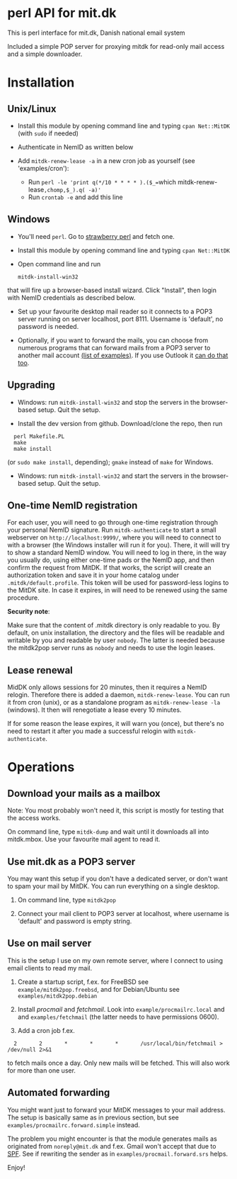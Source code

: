 perl API for mit.dk
===================

This is perl interface for mit.dk, Danish national email system 

Included a simple POP server for proxying mitdk for read-only mail access
and a simple downloader.

Installation
============

Unix/Linux
----------

* Install this module by opening command line and typing `cpan Net::MitDK` (with `sudo` if needed)

* Authenticate in NemID as written below

* Add `mitdk-renew-lease -a` in a new cron job as yourself (see 'examples/cron'):
  - Run `perl -le 'print q(*/10 * * * * ).($_=`which mitdk-renew-lease`,chomp,$_).q( -a)'`
  - Run `crontab -e` and add this line

Windows
-------

* You'll need `perl`. Go to [strawberry perl](http://strawberryperl.com/) and fetch one.

* Install this module by opening command line and typing `cpan Net::MitDK`

* Open command line and run

  `mitdk-install-win32`

that will fire up a browser-based install wizard. Click "Install", then login with
NemID credentials as described below.

* Set up your favourite desktop mail reader so it connects to a POP3 server
running on server localhost, port 8111. Username is 'default', no password is needed.

* Optionally, if you want to forward the mails, you can choose from numerous
programs that can forward mails from a POP3 server to another mail account
[(list of
examples)](https://blogs.technet.microsoft.com/brucecowper/2005/03/18/pop-connectors-pullers-for-exchange/).
If you use Outlook it [can do that
too](https://www.laptopmag.com/articles/how-to-set-up-auto-forwarding-in-outlook-2013).

Upgrading
---------

* Windows: run `mitdk-install-win32` and stop the servers in the browser-based setup.
Quit the setup.

* Install the dev version from github. Download/clone the repo, then run

```
  perl Makefile.PL
  make
  make install
```
(or `sudo make install`, depending); `gmake` instead of `make` for Windows.

* Windows: run `mitdk-install-win32` and start the servers in the browser-based setup.
Quit the setup.


One-time NemID registration
---------------------------

For each user, you will need to go through one-time registration through your
personal NemID signature. Run `mitdk-authenticate` to start a small webserver
on `http://localhost:9999/`, where you will need to connect to with a browser
(the Windows installer will run it for you).  There, it will will try to show a
standard NemID window. You will need to log in there, in the way you usually
do, using either one-time pads or the NemID app, and then confirm the request
from MitDK. If that works, the script will create an authorization token and
save it in your home catalog under `.mitdk/default.profile`. This token will be
used for password-less logins to the MitDK site. In case it expires, in will
need to be renewed using the same procedure.

**Security note**:

Make sure that the content of .mitdk directory is only readable to you.
By default, on unix installation, the directory and the files will be readable
and writable by you and readable by user `nobody`. The latter is needed because
the mitdk2pop server runs as `nobody` and needs to use the login leases.

Lease renewal
-------------

MidDK only allows sessions for 20 minutes, then it requires a NemID relogin.
Therefore there is added a daemon, `mitdk-renew-lease`. You can run it from
cron (unix), or as a standalone program as `mitdk-renew-lease -la` (windows).
It then will renegotiate a lease every 10 minutes.

If for some reason the lease expires, it will warn you (once), but there's no
need to restart it after you made a successful relogin with
`mitdk-authenticate`.

Operations
==========

Download your mails as a mailbox
--------------------------------

Note: You most probably won't need it, this script is mostly for testing that the access works.

On command line, type `mitdk-dump` and wait until it downloads all into
mitdk.mbox. Use your favourite mail agent to read it.

Use mit.dk as a POP3 server
-----------------------------

You may want this setup if you don't have a dedicated server, or don't want
to spam your mail by MitDK. You can run everything on a single desktop.

1) On command line, type `mitdk2pop`

2) Connect your mail client to POP3 server at localhost, where username is
'default' and password is empty string.

Use on mail server
------------------

This is the setup I use on my own remote server, where I connect to using
email clients to read my mail.

1) Create a startup script, f.ex. for FreeBSD see `example/mitdk2pop.freebsd`,
and for Debian/Ubuntu see `examples/mitdk2pop.debian`

2) Install *procmail* and *fetchmail*. Look into `example/procmailrc.local` and
and `examples/fetchmail` (the latter needs to have permissions 0600). 

3) Add a cron job f.ex.

`  2       2       *       *       *       /usr/local/bin/fetchmail > /dev/null 2>&1`

to fetch mails once a day. Only new mails will be fetched. This will also work for 
more than one user.

Automated forwarding
--------------------

You might want just to forward your MitDK messages to your mail address.  The
setup is basically same as in previous section, but see
`examples/procmailrc.forward.simple` instead.

The problem you might encounter is that the module generates mails as
originated from `noreply@mit.dk` and f.ex. Gmail won't accept that due to
[SPF](https://en.wikipedia.org/wiki/Sender_Policy_Framework). See if rewriting
the sender as in `examples/procmail.forward.srs` helps.

Enjoy!
